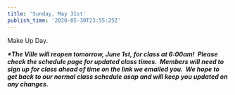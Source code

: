 ```yaml
---
title: 'Sunday, May 31st'
publish_time: '2020-05-30T23:55:25Z'
---
```


Make Up Day.

***\*The Ville will reopen tomorrow, June 1st, for class at 6:00am!
 Please check the schedule page for updated class times.  Members will
need to sign up for class ahead of time on the link we emailed you.  We
hope to get back to our normal class schedule asap and will keep you
updated on any changes.***
